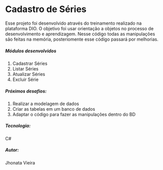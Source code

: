 <h1>Cadastro de Séries</h1>

<p>Esse projeto foi desenvolvido através do treinamento realizado na plataforma DIO. O objetivo foi usar orientação a objetos no processo de desenvolvimento e aprendizagem. Nesse código todas as manipulações são feitas na memória, posteriomente esse código passará por melhorias.
</p>

<h5>Módulos desenvolvidos</h5>

<ol>
    <li>Cadastrar Séries</li>
    <li>Listar Séries</li>
    <li>Atualizar Séries</li>
    <li>Excluir Série</li>
</ol>

<h5>Próximos desafios:</h5>

<ol>
    <li>Realizar a modelagem de dados</li>
    <li>Criar as tabelas em um banco de dados</li>
    <li>Adaptar o código para fazer as manipulações dentro do BD</li>
</ol>

<h5>Tecnologia: </h5>

<p>C#</p>

<h5>Autor:</h5>

<p>Jhonata Vieira</p>

